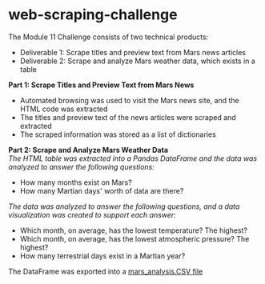 # web-scraping-challenge
The Module 11 Challenge consists of two technical products:
* Deliverable 1: Scrape titles and preview text from Mars news articles
* Deliverable 2: Scrape and analyze Mars weather data, which exists in a table

**Part 1: Scrape Titles and Preview Text from Mars News**
* Automated browsing was used to visit the Mars news site, and the HTML code was extracted
* The titles and preview text of the news articles were scraped and extracted
* The scraped information was stored as a list of dictionaries

**Part 2: Scrape and Analyze Mars Weather Data**<br>
*The HTML table was extracted into a Pandas DataFrame and the data was analyzed to answer the following questions:*
* How many months exist on Mars?
* How many Martian days' worth of data are there?

*The data was analyzed to answer the following questions, and a data visualization was created to support each answer:*
* Which month, on average, has the lowest temperature? The highest?
* Which month, on average, has the lowest atmospheric pressure? The highest?
* How many terrestrial days exist in a Martian year?

The DataFrame was exported into a [mars_analysis.CSV file]()
